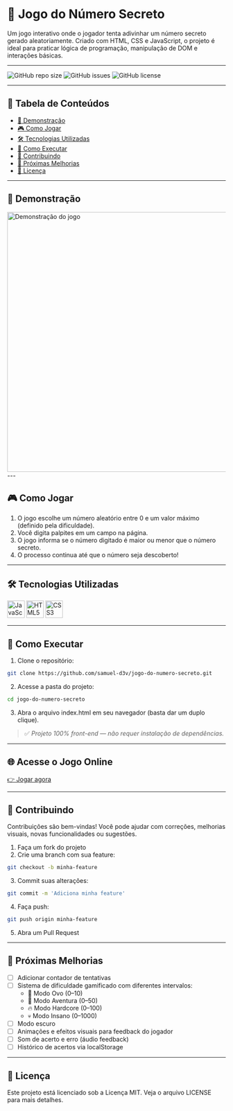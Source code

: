 # 🎯 Jogo do Número Secreto

Um jogo interativo onde o jogador tenta adivinhar um número secreto gerado aleatoriamente. Criado com HTML, CSS e JavaScript, o projeto é ideal para praticar lógica de programação, manipulação de DOM e interações básicas.

---

![GitHub repo size](https://img.shields.io/github/repo-size/samuel-d3v/jogo-do-numero-secreto)
![GitHub issues](https://img.shields.io/github/issues/samuel-d3v/jogo-do-numero-secreto)
![GitHub license](https://img.shields.io/github/license/samuel-d3v/jogo-do-numero-secreto)

---

## 📑 Tabela de Conteúdos

- [📸 Demonstração](#-demonstração)
- [🎮 Como Jogar](#-como-jogar)
- [🛠️ Tecnologias Utilizadas](#️-tecnologias-utilizadas)
- [🚀 Como Executar](#-como-executar)
- [🤝 Contribuindo](#-contribuindo)
- [🔮 Próximas Melhorias](#-próximas-melhorias)
- [📝 Licença](#-licença)

---

## 📸 Demonstração

<a href="https://github.com/user-attachments/assets/527bc1da-be68-4617-9708-11f684cd5322" target="_blank">
  <img src="https://github.com/user-attachments/assets/527bc1da-be68-4617-9708-11f684cd5322" alt="Demonstração do jogo" width="600"/>
</a>
---

## 🎮 Como Jogar

1. O jogo escolhe um número aleatório entre 0 e um valor máximo (definido pela dificuldade).
2. Você digita palpites em um campo na página.
3. O jogo informa se o número digitado é maior ou menor que o número secreto.
4. O processo continua até que o número seja descoberto!

---

## 🛠️ Tecnologias Utilizadas

<img src="https://cdn.jsdelivr.net/gh/devicons/devicon@latest/icons/javascript/javascript-original.svg" width="40" title="JavaScript"/> <img src="https://cdn.jsdelivr.net/gh/devicons/devicon@latest/icons/html5/html5-original.svg" width="40" title="HTML5"/> <img src="https://cdn.jsdelivr.net/gh/devicons/devicon@latest/icons/css3/css3-original.svg" width="40" title="CSS3"/>

---

## 🚀 Como Executar

1. Clone o repositório:
```bash
git clone https://github.com/samuel-d3v/jogo-do-numero-secreto.git
```
2. Acesse a pasta do projeto:
```bash
cd jogo-do-numero-secreto
```
3. Abra o arquivo index.html em seu navegador (basta dar um duplo clique).
> ✅ *Projeto 100% front-end — não requer instalação de dependências.*

---

## 🌐 Acesse o Jogo Online
<a href="https://secret-number-game-gcg2tov61-samuel-d3vs-projects.vercel.app/" target="_blank">👉 Jogar agora</a>

---

## 🤝 Contribuindo
Contribuições são bem-vindas!
Você pode ajudar com correções, melhorias visuais, novas funcionalidades ou sugestões.

1. Faça um fork do projeto
2. Crie uma branch com sua feature:
```bash
git checkout -b minha-feature
```
3. Commit suas alterações: 
```bash
git commit -m 'Adiciona minha feature'
```
4. Faça push: 
```bash
git push origin minha-feature
```
5. Abra um Pull Request

---

## 🔮 Próximas Melhorias
- [ ] Adicionar contador de tentativas
- [ ] Sistema de dificuldade gamificado com diferentes intervalos:
  - 🐣 Modo Ovo (0–10)
  - 🧭 Modo Aventura (0–50)
  - 🔥 Modo Hardcore (0–100)
  - 💀 Modo Insano (0–1000)
- [ ] Modo escuro
- [ ] Animações e efeitos visuais para feedback do jogador
- [ ] Som de acerto e erro (áudio feedback)
- [ ] Histórico de acertos via localStorage

---

## 📝 Licença
Este projeto está licenciado sob a Licença MIT.
Veja o arquivo LICENSE para mais detalhes.
